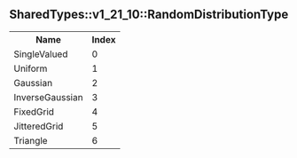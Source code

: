 ## SharedTypes::v1_21_10::RandomDistributionType

<table><tr><th>Name</th><th>Index</th><tr><td>SingleValued</td><td>0</td></tr><tr><td>Uniform</td><td>1</td></tr><tr><td>Gaussian</td><td>2</td></tr><tr><td>InverseGaussian</td><td>3</td></tr><tr><td>FixedGrid</td><td>4</td></tr><tr><td>JitteredGrid</td><td>5</td></tr><tr><td>Triangle</td><td>6</td></tr></table>